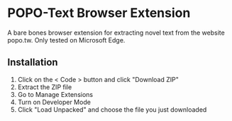 # POPO-Text Browser Extension

A bare bones browser extension for extracting novel text from the website popo.tw. Only tested on Microsoft Edge. 

## Installation

1. Click on the < Code > button and click "Download ZIP"
2. Extract the ZIP file
3. Go to Manage Extensions
4. Turn on Developer Mode
5. Click "Load Unpacked" and choose the file you just downloaded